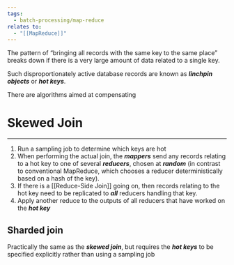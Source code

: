```yaml
---
tags:
  - batch-processing/map-reduce
relates to:
  - "[[MapReduce]]"
---
```

The pattern of “bringing all records with the same key to the same place” breaks down if there is a very large amount of data related to a single key. 

Such disproportionately active database records are known as ***linchpin objects*** or ***hot keys***.

There are algorithms aimed at compensating
# Skewed Join
___
1) Run a sampling job to determine which keys are hot
2) When performing the actual join, the ***mappers*** send any records relating to a hot key to one of several ***reducers***, chosen at ***random*** (in contrast to conventional MapReduce, which chooses a reducer deterministically based on a hash of the key).
3) If there is a [[Reduce-Side Join]] going on, then records relating to the hot key need to be replicated to ***all*** reducers handling that key.
4) Apply another reduce to the outputs of all reducers that have worked on the ***hot key***
## Sharded join
Practically the same as the ***skewed join***, but requires the ***hot keys*** to be specified explicitly rather than using a sampling job